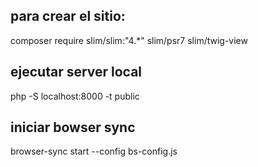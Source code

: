 ## para crear el sitio:
composer require slim/slim:"4.*" slim/psr7 slim/twig-view

## ejecutar server local
php -S localhost:8000 -t public

## iniciar bowser sync
browser-sync start --config bs-config.js
